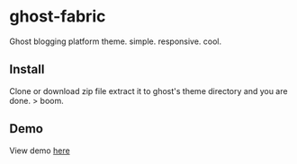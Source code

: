 # ghost-fabric
Ghost blogging platform theme. simple. responsive. cool.

## Install 
Clone or download zip file extract it to ghost's theme directory and you are done. > boom.

## Demo
View demo <a href="http://geekwhocodes.me" target="_blank">here</a>
